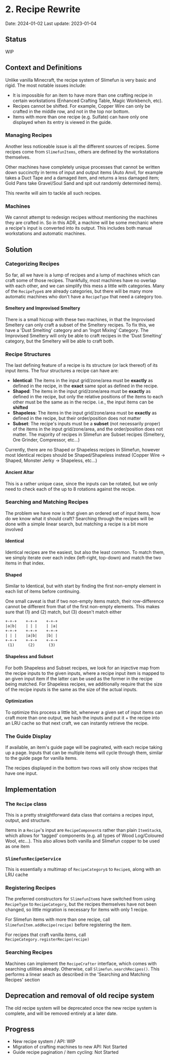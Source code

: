 # 2. Recipe Rewrite

Date: 2024-01-02
Last update: 2023-01-04

## Status

WIP

## Context and Definitions

Unlike vanilla Minecraft, the recipe system of Slimefun is very basic and
rigid. The most notable issues include:

- It is impossible for an item to have more than one crafting recipe in
  certain workstations (Enhanced Crafting Table, Magic Workbench, etc).
- Recipes cannot be shifted. For example, Copper Wire can only be crafted
  in the middle row, and not in the top nor bottom.
- Items with more than one recipe (e.g. Sulfate) can have only one
  displayed when its entry is viewed in the guide.
  
### Managing Recipes

Another less noticeable issue is all the different sources of recipes.
Some recipes come from `SlimefunItems`, others are defined by the workstations
themselves.

Other machines have completely unique processes that cannot be written
down succinctly in terms of input and output items (Auto Anvil, for example
takes a Duct Tape and a damaged item, and returns a less damaged item;
Gold Pans take Gravel/Soul Sand and spit out randomly determined items).

This rewrite will aim to tackle all such recipes.

### Machines

We cannot attempt to redesign recipes without mentioning the machines they are
crafted in. So in this ADR, a machine will be some mechanic where a recipe's
input is converted into its output. This includes both manual workstations and
automatic machines.

## Solution

### Categorizing Recipes

So far, all we have is a lump of recipes and a lump of machines which can
craft some of those recipes. Thankfully, most machines have no overlap with
each other, and we can simplify this mess a little with categories. Many
of the `RecipeType`s are already categories, but there will be many more
automatic machines who don't have a `RecipeType` that need a category too.

#### Smeltery and Improvised Smeltery

There is a small hiccup with these two machines, in that the Improvised
Smeltery can only craft a subset of the Smeltery recipes. To fix this, we
have a 'Dust Smelting' category and an 'Ingot Mixing' Category. The Improvised
Smeltery will only be able to craft recipes in the 'Dust Smelting' category,
but the Smeltery will be able to craft both.

### Recipe Structures

The last defining feature of a recipe is its structure (or lack thereof) of
its input items. The four structures a recipe can have are:

- **Identical**: The items in the input grid/zone/area must be **exactly**
  as defined in the recipe, in the **exact** same spot as defined in the
  recipe.
- **Shaped**: The items in the input grid/zone/area must be **exactly** as
  defined in the recipe, but only the relative positions of the items to
  each other must be the same as in the recipe. i.e., the input items can
  be **shifted**
- **Shapeless**: The items in the input grid/zone/area must be **exactly** as
  defined in the recipe, but their order/position does not matter
- **Subset**: The recipe's inputs must be a **subset** (not necessarily proper)
  of the items in the input grid/zone/area, and the order/position does not
  matter. The majority of recipes in Slimefun are Subset recipes (Smeltery,
  Ore Grinder, Compressor, etc...)

Currently, there are no Shaped or Shapeless recipes in Slimefun, however most
Identical recipes should be Shaped/Shapeless instead (Copper Wire -> Shaped,
Monster Jerky -> Shapeless, etc...)

#### Ancient Altar

This is a rather unique case, since the inputs can be rotated, but we only
need to check each of the up to 8 rotations against the recipe.

### Searching and Matching Recipes

The problem we have now is that given an ordered set of input items, how
do we know what it should craft? Searching through the recipes will be done
with a simple linear search, but matching a recipe is a bit more involved

#### Identical

Identical recipes are the easiest, but also the least common. To match them,
we simply iterate over each index (left-right, top-down) and match the two
items in that index.

#### Shaped

Similar to Identical, but with start by finding the first non-empty element
in each list of items before continuing.

One small caveat is that if two non-empty items match, their row-difference
cannot be different from that of the first non-empty elements. This makes
sure that (1) and (2) match, but (3) doesn't match either

```txt
+-+-+    +-+-+    +-+-+
|a|b|    | | |    | |a|
+-+-+    +-+-+    +-+-+
| | |    |a|b|    |b| |
+-+-+    +-+-+    +-+-+
 (1)      (2)      (3)
```

#### Shapeless and Subset

For both Shapeless and Subset recipes, we look for an injective map from the
recipe inputs to the given inputs, where a recipe input item is mapped to
an given input item if the latter can be used as the former in the recipe
being matched. For Shapeless recipes, we additionally require that the size
of the recipe inputs is the same as the size of the actual inputs.

#### Optimization

To optimize this process a little bit, whenever a given set of input items
can craft more than one output, we hash the inputs and put it + the recipe
into an LRU cache so that next craft, we can instantly retrieve the recipe.

### The Guide Display

If available, an item's guide page will be paginated, with each recipe
taking up a page. Inputs that can be multiple items will cycle through
them, similar to the guide page for vanilla items.

The recipes displayed in the bottom two rows will only show recipes
that have one input.

## Implementation

### The `Recipe` class

This is a pretty straightforward data class that contains a recipes input,
output, and structure.

Items in a `Recipe`'s input are `RecipeComponent`s rather than plain
`ItemStack`s, which allows for 'tagged' components (e.g. all types of Wood
Log/Coloured Wool, etc...). This also allows both vanilla and Slimefun copper
to be used as one item

### `SlimefunRecipeService`

This is essentially a multimap of `RecipeCategory`s to `Recipe`s, along with
an LRU cache

### Registering Recipes

The preferred constructors for `SlimefunItem`s have switched from using
`RecipeType` to `RecipeCategory`, but the recipes themselves have not been
changed, so little migration is necessary for items with only 1 recipe.

For Slimefun items with more than one recipe, call
`SlimefunItem.addRecipe(recipe)` before registering the item.

For recipes that craft vanilla items, call
`RecipeCategory.registerRecipe(recipe)`

### Searching Recipes

Machines can implement the `RecipeCrafter` interface, which comes with
searching utilities already. Otherwise, call `Slimefun.searchRecipes()`.
This performs a linear seach as described in the 'Searching and Matching
Recipes' section

## Deprecation and removal of old recipe system

The old recipe system will be deprecated once the new recipe system is
complete, and will be removed entirely at a later date.

## Progress

- New recipe system / API: WIP
- Migration of crafting machines to new API: Not Started
- Guide recipe pagination / item cycling: Not Started